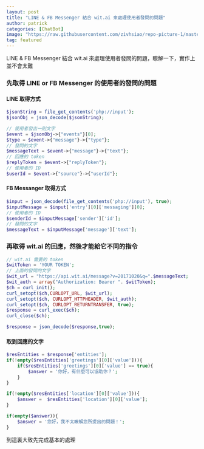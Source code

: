 ```yaml
---
layout: post
title: "LINE & FB Messenger 結合 wit.ai 來處理使用者發問的問題"
author: patrick
categories: [ChatBot]
image: "https://raw.githubusercontent.com/zivhsiao/repo-picture-1/master/images/line_api/74187-mobile-messaging-chatting_1920x1285.jpg"  
tag: featured
---
```


LINE & FB Messenger 結合 wit.ai 來處理使用者發問的問題，瞭解一下，實作上並不會太難

<!-- more -->

### 先取得 LINE or FB Messenger 的使用者的發問的問題

#### LINE 取得方式

```php
$jsonString = file_get_contents('php://input');
$jsonObj = json_decode($jsonString);

// 使用者發出一則文字
$event = $jsonObj->{"events"}[0];
$type = $event->{"message"}->{"type"};
// 發問的文字
$messageText = $event->{"message"}->{"text"};
// 回應的 token
$replyToken = $event->{"replyToken"};
// 使用者的 ID
$userId = $event->{"source"}->{"userId"};
```

#### FB Messanger 取得方式

```php
$input = json_decode(file_get_contents('php://input'), true);
$inputMessage = $input['entry'][0]['messaging'][0];
// 使用者的 ID
$senderId = $inputMessage['sender']['id'];
// 發問的文字
$messageText = $inputMessage['message']['text'];
```


### 再取得 wit.ai 的回應，然後才能給它不同的指令 

```php
// wit.ai 需要的 token
$witToken = 'YOUR TOKEN';
// 上面的發問的文字
$wit_url = "https://api.wit.ai/message?v=20171020&q=".$messageText;
$wit_auth = array("Authorization: Bearer ". $witToken);
$ch = curl_init();
curl_setopt($ch,CURLOPT_URL, $wit_url);
curl_setopt($ch, CURLOPT_HTTPHEADER, $wit_auth);
curl_setopt($ch, CURLOPT_RETURNTRANSFER, true);
$response = curl_exec($ch);
curl_close($ch);

$response = json_decode($response,true);
```

#### 取到回應的文字
```php
$resEntities = $response['entities'];
if(!empty($resEntities['greetings'][0]['value'])){
    if($resEntities['greetings'][0]['value'] == true){
        $answer = '你好，有什麼可以協助你？';    
    }
}

if(!empty($resEntities['location'][0]['value'])){
    $answer =  $resEntities['location'][0]['value'];
}

if(empty($answer)){
    $answer = '您好，我不太瞭解您所提出的問題！';
}
```

到這裏大致先完成基本的處理